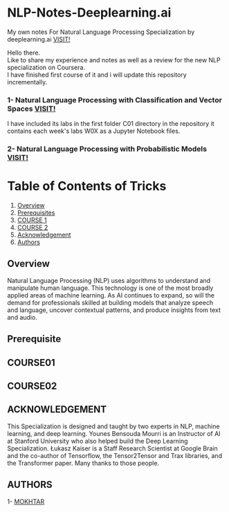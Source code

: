 # NLP-Notes-Deeplearning.ai
My own notes For Natural Language Processing Specialization by deeplearning.ai [VISIT!](https://www.coursera.org/specializations/natural-language-processing)  

Hello there.  
Like to share my experience and notes as well as a review for the new NLP specialization on Coursera.  
I have finished first course of it and i will update this repository incrementally.  
### 1- Natural Language Processing with Classification and Vector Spaces [VISIT!](https://www.coursera.org/learn/classification-vector-spaces-in-nlp)  
I have included its labs in the first folder C01 directory in the repository it contains each week's labs W0X as a Jupyter Notebook files.

### 2- Natural Language Processing with Probabilistic Models [VISIT!](https://www.coursera.org/learn/probabilistic-models-in-nlp)  

# Table of Contents of Tricks
1. [Overview](#Overview)
2. [Prerequisites](#Prerequisite)
3. [COURSE 1](#COURSE01)
4. [COURSE 2](#COURSE02)
5. [Acknowledgement](#ACKNOWLEDGEMENT)
6. [Authors](#AUTHORS)

## Overview
Natural Language Processing (NLP) uses algorithms to understand and manipulate human language. This technology is one of the most broadly applied areas of machine learning. As AI continues to expand, so will the demand for professionals skilled at building models that analyze speech and language, uncover contextual patterns, and produce insights from text and audio.


## Prerequisite
## COURSE01
## COURSE02

###

###
## ACKNOWLEDGEMENT
This Specialization is designed and taught by two experts in NLP, machine learning, and deep learning. Younes Bensouda Mourri is an Instructor of AI at Stanford University who also helped build the Deep Learning Specialization. Łukasz Kaiser is a Staff Research Scientist at Google Brain and the co-author of Tensorflow, the Tensor2Tensor and Trax libraries, and the Transformer paper.
Many thanks to those people.  

## AUTHORS
1- [MOKHTAR](https://github.com/mohamed-mokhtar)
